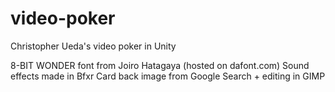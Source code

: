 # video-poker
 Christopher Ueda's video poker in Unity

 8-BIT WONDER font from Joiro Hatagaya (hosted on dafont.com)
 Sound effects made in Bfxr
 Card back image from Google Search + editing in GIMP